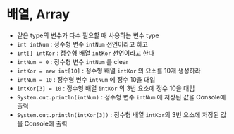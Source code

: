# 배열, Array
* 같은 type의 변수가 다수 필요할 때 사용하는 변수 type
* ```int intNum``` : 정수형 변수 ```intNum``` 선언이라고 하고
* ```int[] intKor``` : 정수형 배열 ```intKor``` 선언이라고 한다
* ```intNum = 0``` : 정수형 변수 ```intNum``` 를 clear
* ```intKor = new int[10]``` : 정수형 배열 ```intKor``` 의 요소를 10개 생성하라
* ```intNum = 10``` : 정수형 변수 ```intNum``` 에 정수 10을 대입
* ```intKor[3] = 10``` : 정수형 배열 ```intKor``` 의 3번 요소에 정수 10을 대입
* ```System.out.println(intNum)``` : 정수형 변수 ```intNum``` 에 저장된 값을 Console에 출력
* ```System.out.println(intKor[3])``` : 정수형 배열 ```intKor```의 3번 요소에 저장된 값을 Console에 출력